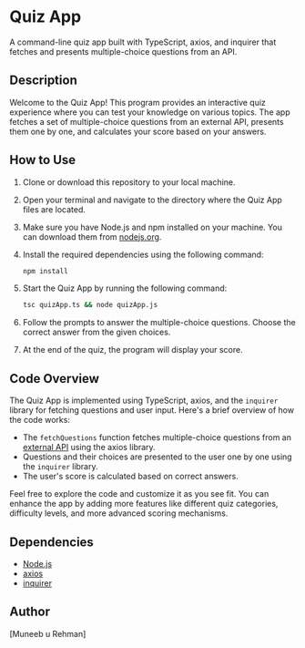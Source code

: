 
# Quiz App

A command-line quiz app built with TypeScript, axios, and inquirer that fetches and presents multiple-choice questions from an API.

## Description

Welcome to the Quiz App! This program provides an interactive quiz experience where you can test your knowledge on various topics. The app fetches a set of multiple-choice questions from an external API, presents them one by one, and calculates your score based on your answers.

## How to Use

1. Clone or download this repository to your local machine.

2. Open your terminal and navigate to the directory where the Quiz App files are located.

3. Make sure you have Node.js and npm installed on your machine. You can download them from [nodejs.org](https://nodejs.org/).

4. Install the required dependencies using the following command:

   ```sh
   npm install
   ```

5. Start the Quiz App by running the following command:

   ```sh
   tsc quizApp.ts && node quizApp.js
   ```

6. Follow the prompts to answer the multiple-choice questions. Choose the correct answer from the given choices.

7. At the end of the quiz, the program will display your score.

## Code Overview

The Quiz App is implemented using TypeScript, axios, and the `inquirer` library for fetching questions and user input. Here's a brief overview of how the code works:

- The `fetchQuestions` function fetches multiple-choice questions from an [external API](https://opentdb.com/api.php?amount=25&category=18&difficulty=medium&type=multiple) using the axios library.
- Questions and their choices are presented to the user one by one using the `inquirer` library.
- The user's score is calculated based on correct answers.

Feel free to explore the code and customize it as you see fit. You can enhance the app by adding more features like different quiz categories, difficulty levels, and more advanced scoring mechanisms.

## Dependencies

- [Node.js](https://nodejs.org/)
- [axios](https://www.npmjs.com/package/axios)
- [inquirer](https://www.npmjs.com/package/inquirer)

## Author

[Muneeb u Rehman]